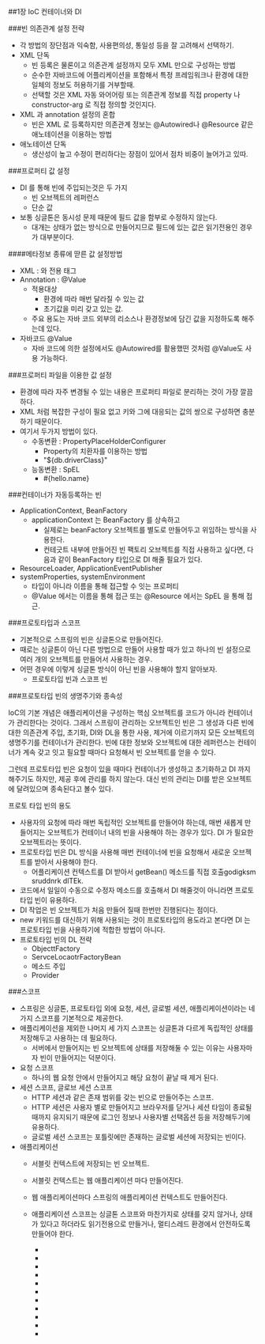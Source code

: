##1장 IoC 컨테이너와 DI



###빈 의존관계 설정 전략

- 각 방법의 장단점과 익숙함, 사용편의성, 통일성 등을 잘 고려해서 선택하기.
- XML 단독
    - 빈 등록은 물론이고 의존관계 설정까지 모두 XML 만으로 구성하는 방법
    - 순수한 자바코드에 어플리케이션을 포함해서 특정 프레임워크나 환경에 대한 일체의 정보도 허용하기를 거부할때.
    - 선택할  것은 XML 자동 와어어링 또는 의존관계 정보를 직접 property 나 constructor-arg 로 직접 정의할 것인지다.
- XML 과 annotation 설정의 혼합
    - 빈은 XML 로 등록하지만 의존관계 정보는 @Autowired나 @Resource 같은 애노테이션을 이용하는 방법
- 애노테이션 단독
    - 생산성이 높고 수정이 편리하다는 장점이 있어서 점차 비중이 늘어가고 있따.


###프로퍼티 값 설정

- DI 를 통해 빈에 주입되는것은 두 가지
    - 빈 오브젝트의 레퍼런스
    - 단순 값
- 보통 싱글톤은 동시성 문제 때문에 필드 값을 함부로 수정하지 않는다.
    - 대개는 상태가 없는 방식으로 만들어지므로 필드에 있는 값은 읽기전용인 경우가 대부분이다.

####메타정보 종류에 딷른 값 설정방법
- XML : <Property> 와 전용 태그
- Annotation : @Value
    - 적용대상
        - 환경에 따라 매번 달라질 수 있는 값
        - 초기값을 미리 갖고 있는 값.
    - 주요 용도는 자바 코드 외부의 리소스나 환경정보에 담긴 값을 지정하도록 해주는데 있다.
- 자바코드 @Value
    - 자바 코드에 의한 설정에서도 @Autowired를 활용했떤 것처럼 @Value도 사용 가능하다.


###프로퍼티 파일을 이용한 값 설정

- 환경에 따라 자주 변경될 수 있는 내용은 프로퍼티 파일로 분리하는 것이 가장 깔끔하다.
- XML 처럼 복잡한 구성이 필요 없고 키와 그에 대응되는 값의 쌍으로 구성하면 충분하기 때문이다.
- 여기서 두가지 방법이 있다.
    - 수동변환 : PropertyPlaceHolderConfigurer
        - Property의 치환자를 이용하는 방법
        - "${db.driverClass}"
    - 능동변환 : SpEL
        - #{hello.name}


###컨테이너가 자동등록하는 빈

- ApplicationContext, BeanFactory
    - applicationContext 는 BeanFactory 를 상속하고
        - 실제로는 beanFactory 오브젝트를 별도로 만들어두고 위임하는 방식을 사용한다.
        - 컨테긋트 내부에 만들어진 빈 팩토리 오브젝트를 직접 사용하고 싶다면, 다음과 같이 BeanFactory 타입으로 DI 해줄 필요가 있다.
- ResourceLoader, ApplicationEventPublisher
- systemProperties, systemEnvironment
    - 타입이 아니라 이름을 통해 접근할 수 잇는 프로퍼티
    - @Value 에서는 이름을 통해 접근 또는 @Resource 에서는 SpEL 을 통해 접근.


###프로토타입과 스코프

- 기본적으로 스프링의 빈은 싱글톤으로 만들어진다.
- 때로는 싱글톤이 아닌 다른 방법으로 만들어 사용할 때가 있고 하나의 빈 설정으로 여러 개의 오브젝트를 만들어서 사용하는 경우.
- 어떤 경우에 이렇게 싱글톤 방식이 아닌 빈을 사용해야 할지 알아보자.
    - 프로토타입 빈과 스코프 빈


###프로토타입 빈의 생명주기와 종속성

IoC의 기본 개념은 애플리케이션을 구성하는 핵심 오브젝트를 코드가 아니라 컨테이너가 관리한다는 것이다.
그래서 스프링이 관리하는 오브젝트인 빈은 그 생성과 다른 빈에 대한 의존관계 주입, 초기화, DI와 DL을 통한 사용, 제거에 이르기까지 모든 오브젝트의 생명주기를 컨테이너가 관리한다.
빈에 대한 정보와 오브젝트에 대한 레퍼런스는 컨테이너가 계속 갖고 잇고 필요할 때마다 요청해서 빈 오브젝트를 얻을 수 있다.

그런데 프로토타입 빈은 요청이 있을 때마다 컨테이너가 생성하고 초기화하고 DI 까지 해주기도 하지만, 제공 후에 관리를 하지 않는다.
대신 빈의 관리는 DI를 받은 오브젝트에 달려있으며 종속된다고 볼수 있다.

프로토 타입 빈의 용도
- 사용자의 요청에 따라 매번 독립적인 오브젝트를 만들어야 하는데,  매번 새롭게 만들어지는 오브젝트가 컨테이너 내의 빈을 사용해야 하는 경우가 있다. DI 가 필요한 오브젝트라는 뜻이다.
- 프로토타입 빈은 DL 방식을 사용해 매번 컨테이너에 빈을 요청해서 새로운 오브젝트를 받아서 사용해야 한다.
    - 어플리케이션 컨텍스트를 DI 받아서 getBean() 메소드를 직접 호출godigksm sruddnrk dlTEk.
- 코드에서 일일이 수동으로 수정자 메소드를 호출해서 DI 해줄것이 아니라면 프로토타입 빈이 유용하다.
- DI 작업은 빈 오브젝트가 처음 만들어 질때 한번만 진행된다는 점이다.
- new 키워드를 대신하기 위해 사용되는 것이 프로토타입의 용도라고 본다면 DI 는 프로토타입 빈을 사용하기에 적합한 방법이 아니다.
- 프로토타입 빈의 DL 전략
    - ObjecttFactory
    - ServceLocaotrFactoryBean
    - 메소드 주입
    - Provider<T>


###스코프

- 스프링은 싱글톤, 프로토타입 외에 요청, 세션, 글로벌 세션, 애플리케이션이라는 네 가지 스코프를 기본적으로 제공한다.
- 애플리케이션을 제외한 나머지 세 가지 스코프는 싱글톤과 다르게 독립적인 상태를 저장해두고 사용하는 데 필요하다.
    - 서버에서 만들어지는 빈 오브젝트에 상태를 저장해둘 수 있는 이유는 사용자마자 빈이 만들어지는 덕분이다.
- 요청 스코프
    - 하나의 웹 요청 안에서 만들어지고 해당 요청이 끝날 때 제거 된다.
- 세션 스코프, 글로브 세션 스코프
    - HTTP 세션과 같은 존재 범위를 갖는 빈으로 만들어주는 스코프.
    - HTTP 세션은 사용자 별로 만들어지고 브라우저를 닫거나 세션 타임이 종료될 때까지 유지되기 때문에 로그인 정보나 사용자별 선택옵션 등을 저장해두기에 유용하다.
    - 글로벌 세션 스코프는 포틀릿에만 존재하는 글로벌 세션에 저장되는 빈이다.
- 애플리케이션
    - 서블릿 컨텍스트에 저장되는 빈 오브젝트.
    - 서블릿 컨텍스트는 웹 애플리케이션 마다 만들어진다.
    - 웹 애플리케이션마다 스프링의 애플리케이션 컨텍스트도 만들어진다.
    - 애플리케이션 스코프는 싱글톤 스코프와 마찬가지로 상태를 갖지 않거나, 상태가 있다고 하더라도 읽기전용으로 만들거나, 멀티스레드 환경에서 안전하도록 만들어야 한다.



















		- 
		- 
		- 
		- 
		- 
		- 
		- 
		- 
		- 
		- 
		- 
                                                      
